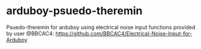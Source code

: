 # arduboy-psuedo-theremin
Psuedo-theremin for arduboy using electrical noise input functions provided by user @BBCAC4: https://github.com/BBCAC4/Electrical-Noise-Input-for-Arduboy
